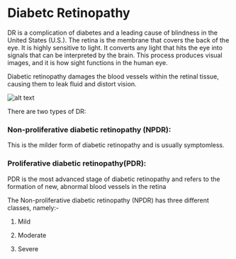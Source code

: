 # Diabetc Retinopathy

DR is a complication of diabetes and a leading cause of blindness in the United States (U.S.). The retina is the membrane that covers the back of the eye. It is highly sensitive to light. It converts any light that hits the eye into signals that can be interpreted by the brain. This process produces visual images, and it is how sight functions in the human eye.

Diabetic retinopathy damages the blood vessels within the retinal tissue, causing them to leak fluid and distort vision.

![alt text](https://i0.wp.com/cdn-prod.medicalnewstoday.com/content/images/articles/183/183417/diabetic-retinopathy-header.jpg?w=350&h=350)

There are two types of DR:

### Non-proliferative diabetic retinopathy (NPDR): 
This is the milder form of diabetic retinopathy and is usually symptomless.
### Proliferative diabetic retinopathy(PDR): 
PDR is the most advanced stage of diabetic retinopathy and refers to the formation of new, abnormal blood vessels in the retina

The Non-proliferative diabetic retinopathy (NPDR) has three different classes, namely:- 

1. Mild

2. Moderate

3. Severe


